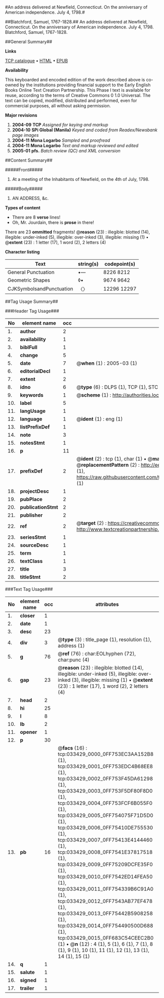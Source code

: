 #An address delivered at Newfield, Connecticut. On the anniversary of American independence. July 4, 1798.#

##Blatchford, Samuel, 1767-1828.##
An address delivered at Newfield, Connecticut. On the anniversary of American independence. July 4, 1798.
Blatchford, Samuel, 1767-1828.

##General Summary##

**Links**

[TCP catalogue](http://www.ota.ox.ac.uk/tcp/)  • 
[HTML](http://tei.it.ox.ac.uk/tcp/Texts-HTML/free/N25/N25227.html)  • 
[EPUB](http://tei.it.ox.ac.uk/tcp/Texts-EPUB/free/N25/N25227.epub)

**Availability**

This keyboarded and encoded edition of the
	       work described above is co-owned by the institutions
	       providing financial support to the Early English Books
	       Online Text Creation Partnership. This Phase I text is
	       available for reuse, according to the terms of Creative
	       Commons 0 1.0 Universal. The text can be copied,
	       modified, distributed and performed, even for
	       commercial purposes, all without asking permission.

**Major revisions**

1. __2004-09__ __TCP__ *Assigned for keying and markup*
1. __2004-10__ __SPi Global (Manila)__ *Keyed and coded from Readex/Newsbank page images*
1. __2004-11__ __Mona Logarbo__ *Sampled and proofread*
1. __2004-11__ __Mona Logarbo__ *Text and markup reviewed and edited*
1. __2005-01__ __pfs.__ *Batch review (QC) and XML conversion*

##Content Summary##

#####Front#####

1. At a meeting of the Inhabitants of Newfield, on the 4th of July, 1798.

#####Body#####

1. AN ADDRESS, &c.

**Types of content**

  * There are 8 **verse** lines!
  * Oh, Mr. Jourdain, there is **prose** in there!

There are 23 **ommitted** fragments! 
 @__reason__ (23) : illegible: blotted (14), illegible: under-inked (5), illegible: over-inked (3), illegible: missing (1)  •  @__extent__ (23) : 1 letter (17), 1 word (2), 2 letters (4)

**Character listing**


|Text|string(s)|codepoint(s)|
|---|---|---|
|General Punctuation|•—|8226 8212|
|Geometric Shapes|◊▪|9674 9642|
|CJKSymbolsandPunctuation|〈〉|12296 12297|

##Tag Usage Summary##

###Header Tag Usage###

|No|element name|occ|attributes|
|---|---|---|---|
|1.|__author__|2||
|2.|__availability__|1||
|3.|__biblFull__|1||
|4.|__change__|5||
|5.|__date__|7| @__when__ (1) : 2005-03 (1)|
|6.|__editorialDecl__|1||
|7.|__extent__|2||
|8.|__idno__|6| @__type__ (6) : DLPS (1), TCP (1), STC (1), NOTIS (1), IMAGE-SET (1), EVANS-CITATION (1)|
|9.|__keywords__|1| @__scheme__ (1) : http://authorities.loc.gov/ (1)|
|10.|__label__|5||
|11.|__langUsage__|1||
|12.|__language__|1| @__ident__ (1) : eng (1)|
|13.|__listPrefixDef__|1||
|14.|__note__|3||
|15.|__notesStmt__|1||
|16.|__p__|11||
|17.|__prefixDef__|2| @__ident__ (2) : tcp (1), char (1)  •  @__matchPattern__ (2) : ([0-9\-]+):([0-9IVX]+) (1), (.+) (1)  •  @__replacementPattern__ (2) : http://eebo.chadwyck.com/downloadtiff?vid=$1&page=$2 (1), https://raw.githubusercontent.com/textcreationpartnership/Texts/master/tcpchars.xml#$1 (1)|
|18.|__projectDesc__|1||
|19.|__pubPlace__|2||
|20.|__publicationStmt__|2||
|21.|__publisher__|2||
|22.|__ref__|2| @__target__ (2) : https://creativecommons.org/publicdomain/zero/1.0/ (1), http://www.textcreationpartnership.org/docs/. (1)|
|23.|__seriesStmt__|1||
|24.|__sourceDesc__|1||
|25.|__term__|1||
|26.|__textClass__|1||
|27.|__title__|3||
|28.|__titleStmt__|2||


###Text Tag Usage###

|No|element name|occ|attributes|
|---|---|---|---|
|1.|__closer__|1||
|2.|__date__|1||
|3.|__desc__|23||
|4.|__div__|3| @__type__ (3) : title_page (1), resolution (1), address (1)|
|5.|__g__|76| @__ref__ (76) : char:EOLhyphen (72), char:punc (4)|
|6.|__gap__|23| @__reason__ (23) : illegible: blotted (14), illegible: under-inked (5), illegible: over-inked (3), illegible: missing (1)  •  @__extent__ (23) : 1 letter (17), 1 word (2), 2 letters (4)|
|7.|__head__|2||
|8.|__hi__|25||
|9.|__l__|8||
|10.|__lb__|2||
|11.|__opener__|1||
|12.|__p__|30||
|13.|__pb__|16| @__facs__ (16) : tcp:033429_0000_0FF753EC3AA152B8 (1), tcp:033429_0001_0FF753EDC4B68EE8 (1), tcp:033429_0002_0FF753F45DA61298 (1), tcp:033429_0003_0FF753F5DF80F8D0 (1), tcp:033429_0004_0FF753FCF6B055F0 (1), tcp:033429_0005_0FF754075F71D5D0 (1), tcp:033429_0006_0FF75410DE755530 (1), tcp:033429_0007_0FF75413E4144460 (1), tcp:033429_0008_0FF7541E37817518 (1), tcp:033429_0009_0FF75209DCFE35F0 (1), tcp:033429_0010_0FF7542ED14FEA50 (1), tcp:033429_0011_0FF754339B6C91A0 (1), tcp:033429_0012_0FF7543AB77EF478 (1), tcp:033429_0013_0FF75442B5908258 (1), tcp:033429_0014_0FF754490500D688 (1), tcp:033429_0015_0FF683C54CEEC2B0 (1)  •  @__n__ (12) : 4 (1), 5 (1), 6 (1), 7 (1), 8 (1), 9 (1), 10 (1), 11 (1), 12 (1), 13 (1), 14 (1), 15 (1)|
|14.|__q__|1||
|15.|__salute__|1||
|16.|__signed__|1||
|17.|__trailer__|1||
